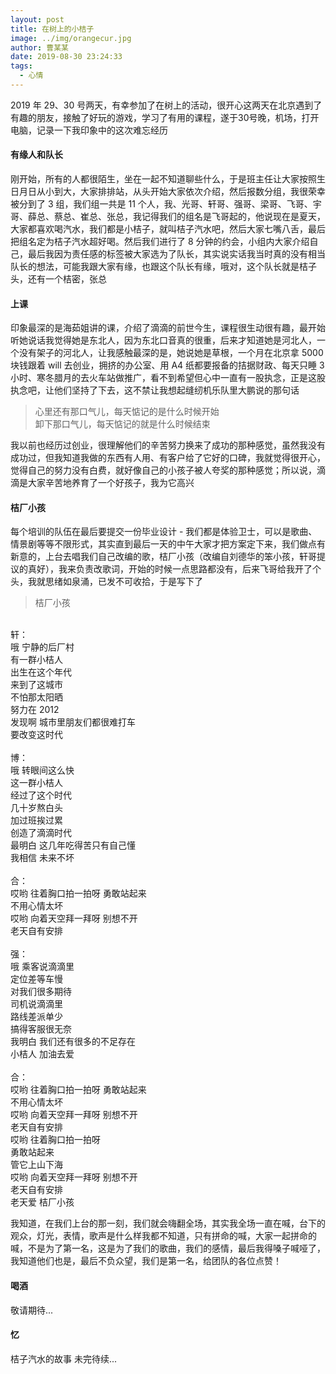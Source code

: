 ```yaml
---
layout: post
title: 在树上的小桔子
image: ../img/orangecur.jpg
author: 曹某某
date: 2019-08-30 23:24:33
tags: 
  - 心情
---
```


2019 年 29、30 号两天，有幸参加了在树上的活动，很开心这两天在北京遇到了有趣的朋友，接触了好玩的游戏，学习了有用的课程，遂于30号晚，机场，打开电脑，记录一下我印象中的这次难忘经历

#### 有缘人和队长
刚开始，所有的人都很陌生，坐在一起不知道聊些什么，于是班主任让大家按照生日月日从小到大，大家排排站，从头开始大家依次介绍，然后报数分组，我很荣幸被分到了 3 组，我们组一共是 11 个人，我、光哥、轩哥、强哥、梁哥、飞哥、宇哥、薛总、蔡总、崔总、张总，我记得我们的组名是飞哥起的，他说现在是夏天，大家都喜欢喝汽水，我们都是小桔子，就叫桔子汽水吧，然后大家七嘴八舌，最后把组名定为桔子汽水超好喝。然后我们进行了 8 分钟的约会，小组内大家介绍自己，最后我因为责任感的标签被大家选为了队长，其实说实话我当时真的没有相当队长的想法，可能我跟大家有缘，也跟这个队长有缘，哦对，这个队长就是桔子头，还有一个桔密，张总

#### 上课
印象最深的是海茹姐讲的课，介绍了滴滴的前世今生，课程很生动很有趣，最开始听她说话我觉得她是东北人，因为东北口音真的很重，后来才知道她是河北人，一个没有架子的河北人，让我感触最深的是，她说她是草根，一个月在北京拿 5000 块钱跟着 will 去创业，拥挤的办公室、用 A4 纸都要报备的拮据财政、每天只睡 3 小时、寒冬腊月的去火车站做推广，看不到希望但心中一直有一股执念，正是这股执念吧，让他们坚持了下去，这不禁让我想起缝纫机乐队里大鹏说的那句话

> 心里还有那口气儿，每天惦记的是什么时候开始<br>
> 卸下那口气儿，每天惦记的就是什么时候结束

我以前也经历过创业，很理解他们的辛苦努力换来了成功的那种感觉，虽然我没有成功过，但我知道我做的东西有人用、有客户给了它好的口碑，我就觉得很开心，觉得自己的努力没有白费，就好像自己的小孩子被人夸奖的那种感觉；所以说，滴滴是大家辛苦地养育了一个好孩子，我为它高兴

#### 桔厂小孩
每个培训的队伍在最后要提交一份毕业设计 - 我们都是体验卫士，可以是歌曲、情景剧等等不限形式，其实直到最后一天的中午大家才把方案定下来，我们做点有新意的，上台去唱我们自己改编的歌，桔厂小孩（改编自刘德华的笨小孩，轩哥提议的真好），我来负责改歌词，开始的时候一点思路都没有，后来飞哥给我开了个头，我就思绪如泉涌，已发不可收拾，于是写下了

>桔厂小孩<br>
<br>
轩：<br>
哦 宁静的后厂村<br>
有一群小桔人<br>
出生在这个年代<br>
来到了这城市<br>
不怕那太阳晒<br>
努力在 2012<br>
发现啊 城市里朋友们都很难打车<br>
要改变这时代<br>
<br>
博：<br>
哦 转眼间这么快<br>
这一群小桔人<br>
经过了这个时代<br>
几十岁熬白头<br>
加过班挨过累<br>
创造了滴滴时代<br>
最明白 这几年吃得苦只有自己懂<br>
我相信 未来不坏<br>
<br>
合：<br>
哎哟 往着胸口拍一拍呀 勇敢站起来<br>
不用心情太坏<br>
哎哟 向着天空拜一拜呀 别想不开<br>
老天自有安排<br>
<br>
强：<br>
哦 乘客说滴滴里<br>
定位差等车慢<br>
对我们很多期待<br>
司机说滴滴里<br>
路线差派单少<br>
搞得客服很无奈<br>
我明白 我们还有很多的不足存在<br>
小桔人 加油去爱<br>
<br>
合：<br>
哎哟 往着胸口拍一拍呀 勇敢站起来<br>
不用心情太坏<br>
哎哟 向着天空拜一拜呀 别想不开<br>
老天自有安排<br>
哎哟 往着胸口拍一拍呀<br>
勇敢站起来<br>
管它上山下海<br>
哎哟 向着天空拜一拜呀 别想不开<br>
老天自有安排<br>
老天爱 桔厂小孩<br>

我知道，在我们上台的那一刻，我们就会嗨翻全场，其实我全场一直在喊，台下的观众，灯光，表情，歌声是什么样我都不知道，只有拼命的喊，大家一起拼命的喊，不是为了第一名，这是为了我们的歌曲，我们的感情，最后我得嗓子喊哑了，我知道他们也是，最后不负众望，我们是第一名，给团队的各位点赞！

#### 喝酒
敬请期待...

#### 忆


桔子汽水的故事 未完待续...
